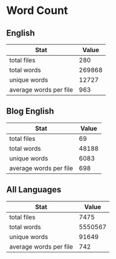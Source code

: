 # Word Count

## English

Stat | Value
---- | -----
total files | 280
total words | 269868
unique words | 12727
average words per file | 963

## Blog English

Stat | Value
---- | -----
total files | 69
total words | 48188
unique words | 6083
average words per file | 698

## All Languages

Stat | Value
---- | -----
total files | 7475
total words | 5550567
unique words | 91649
average words per file | 742
